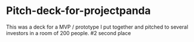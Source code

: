 # Pitch-deck-for-projectpanda
This was a deck for a MVP / prototype I put together and pitched to several investors in a room of 200 people. #2 second place 
